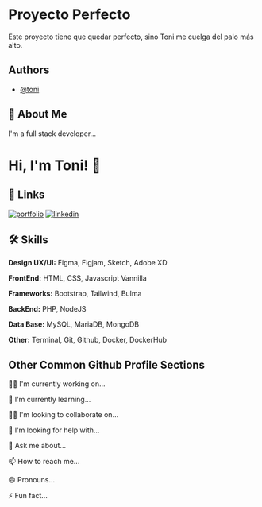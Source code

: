 
# Proyecto Perfecto

Este proyecto tiene que quedar perfecto, sino Toni me cuelga del palo más alto.




## Authors

- [@toni](https://www.github.com/tonifera-dev)


## 🚀 About Me
I'm a full stack developer...


# Hi, I'm Toni! 👋


## 🔗 Links
[![portfolio](https://img.shields.io/badge/my_portfolio-000?style=for-the-badge&logo=ko-fi&logoColor=white)](https://katherineoelsner.com/)
[![linkedin](https://img.shields.io/badge/linkedin-0A66C2?style=for-the-badge&logo=linkedin&logoColor=white)](https://www.linkedin.com/)



## 🛠 Skills

**Design UX/UI:**
Figma, Figjam, Sketch, Adobe XD

**FrontEnd:**
HTML, CSS, Javascript Vannilla

**Frameworks:**
Bootstrap, Tailwind, Bulma

**BackEnd:**
PHP, NodeJS

**Data Base:**
MySQL, MariaDB, MongoDB

**Other:**
Terminal, Git, Github, Docker, DockerHub


## Other Common Github Profile Sections
👩‍💻 I'm currently working on...

🧠 I'm currently learning...

👯‍♀️ I'm looking to collaborate on...

🤔 I'm looking for help with...

💬 Ask me about...

📫 How to reach me...

😄 Pronouns...

⚡️ Fun fact...


